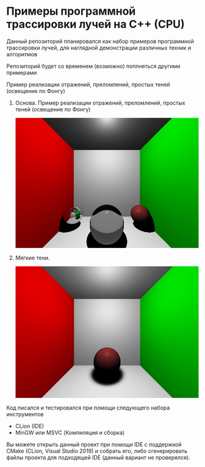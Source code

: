 # Примеры программной трассировки лучей на C++ (CPU)
Данный репозиторий планировался как набор примеров программной трассировки лучей, для наглядной демонстрации различных техник и алгоритмов

Репозиторий будет со временем (возможно) поплняться другими примерами

Пример реализации отражений, преломлений, простых теней (освещение по Фонгу)

1) Основа. Пример реализации отражений, преломлений, простых теней (освещение по Фонгу)

   ![изображение](README_files/basic.png)
   
2) Мягкие тени.

   ![изображение](README_files/soft_swadows.png)

Код писался и тестировался при помощи следующего набора инструментов
 - CLion (IDE)
 - MinGW или MSVC (Компиляция и сборка)

Вы можете открыть данный проект при помощи IDE с поддержкой CMake (CLion, Visual Studio 2019) и собрать его, 
либо сгенерировать файлы проекта для подходящей IDE (данный вариант не проверялся).




